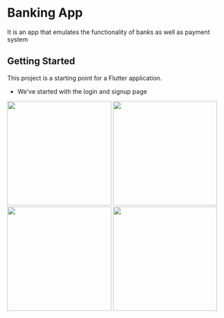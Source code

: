 # Banking App
It is an app that emulates the functionality of banks as well as payment system

## Getting Started

This project is a starting point for a Flutter application.

- We've started with the login and signup page

<p float="left">
  <img src="https://github.com/Perception12/flutter_banking_ui/blob/main/assets/images/ss1.png" width="240">
  <img src="https://github.com/Perception12/flutter_banking_ui/blob/main/assets/images/ss2.png" width="240">
  <img src="https://github.com/Perception12/flutter_banking_ui/blob/main/assets/images/ss3.png" width="240">
  <img src="https://github.com/Perception12/flutter_banking_ui/blob/main/assets/images/ss4.png" width="240">
</p>
